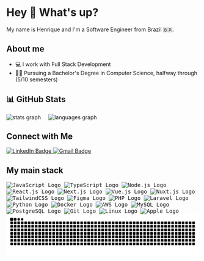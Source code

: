 <h1 align="left">Hey 👋 What's up?</h1>

<p align="left">My name is Henrique and I'm a Software Engineer from Brazil 🇧🇷.</p>

## About me

<ul>
  <li>💻 I work with Full Stack Development</li>
  <li>👨‍🎓 Pursuing a Bachelor's Degree in Computer Science, halfway through (5/10 semesters)</li>
</ul>

## 📊 GitHub Stats

<div align="start">
  <img src="https://github-readme-stats.vercel.app/api?username=henriquevschroeder&hide_title=false&hide_rank=false&show_icons=true&include_all_commits=true&count_private=true&disable_animations=false&theme=rose_pine&locale=en&hide_border=false&order=1" height="150" alt="stats graph" />
  &nbsp;
  &nbsp;
  <img src="https://github-readme-stats.vercel.app/api/top-langs?username=henriquevschroeder&locale=en&hide_title=false&layout=compact&card_width=320&langs_count=6&theme=rose_pine&hide_border=false&order=2" height="150" alt="languages graph"  />
</div>

## Connect with Me

<div>
  <a href="https://www.linkedin.com/in/henrique-valiati-schroeder-66b61a223/" target="_blank" rel="noopener">
    <img src="https://img.shields.io/badge/-Henrique%20Valiati%20Schroeder-blue?style=flat&logo=linkedin&labelColor=blue&link=mailto%3Ahenriquevschdev%40gmail.com" height="25" alt="LinkedIn Badge"  />
  </a>
  
  <a href="mailto:henriquevschdev@gmail.com" target="_blank" rel="noopener">
    <img src="https://img.shields.io/badge/-henriquevschdev%40gmail.com-white?style=flat&logo=gmail&labelColor=white&link=mailto%3Ahenriquevschdev%40gmail.com" height="25" alt="Gmail Badge"  />
  </a>
</div>

<h2 align="left">My main stack</h2>
<div>
  <kbd>
    <img src="https://cdn.jsdelivr.net/gh/devicons/devicon/icons/javascript/javascript-original.svg" height="40" alt="JavaScript Logo"  />
  </kbd>
  <kbd>
    <img src="https://cdn.jsdelivr.net/gh/devicons/devicon/icons/typescript/typescript-original.svg" height="40" alt="TypeScript Logo"  />
  </kbd>
  <kbd>
    <img src="https://cdn.jsdelivr.net/gh/devicons/devicon/icons/nodejs/nodejs-original.svg" height="40" alt="Node.js Logo"  />
  </kbd>
  <kbd>
    <img src="https://cdn.jsdelivr.net/gh/devicons/devicon/icons/react/react-original.svg" height="40" alt="React.js Logo"  />
  </kbd>
  <kbd>
    <img src="https://cdn.jsdelivr.net/gh/devicons/devicon/icons/nextjs/nextjs-original.svg" height="40" alt="Next.js Logo"  />
  </kbd>
  <kbd>
    <img src="https://cdn.jsdelivr.net/gh/devicons/devicon/icons/vuejs/vuejs-original.svg" height="40" alt="Vue.js Logo"  />
  </kbd>
  <kbd>
    <img src="https://cdn.jsdelivr.net/gh/devicons/devicon/icons/nuxtjs/nuxtjs-original.svg" height="40" alt="Nuxt.js Logo"  />
  </kbd>
  <kbd>
    <img src="https://cdn.jsdelivr.net/gh/devicons/devicon/icons/tailwindcss/tailwindcss-original-wordmark.svg" height="40" alt="TailwindCSS Logo"  />
  </kbd>
  <kbd>
    <img src="https://cdn.jsdelivr.net/gh/devicons/devicon/icons/figma/figma-original.svg" height="40" alt="Figma Logo"  />
  </kbd>
  <kbd>
    <img src="https://cdn.jsdelivr.net/gh/devicons/devicon/icons/php/php-original.svg" height="40" alt="PHP Logo"  />
  </kbd>
  <kbd>
    <img src="https://cdn.jsdelivr.net/gh/devicons/devicon@latest/icons/laravel/laravel-original.svg" height="40" alt="Laravel Logo"  />
  </kbd>
  <kbd>
    <img src="https://cdn.jsdelivr.net/gh/devicons/devicon@latest/icons/python/python-original.svg" height="40" alt="Python Logo"  />
  </kbd>
  <kbd>
    <img src="https://cdn.jsdelivr.net/gh/devicons/devicon/icons/docker/docker-original.svg" height="40" alt="Docker Logo"  />
  </kbd>
  <kbd>
    <img src="https://cdn.jsdelivr.net/gh/devicons/devicon@latest/icons/amazonwebservices/amazonwebservices-plain-wordmark.svg" height="40" alt="AWS Logo" />
  </kbd>
  <kbd>
    <img src="https://cdn.jsdelivr.net/gh/devicons/devicon@latest/icons/mysql/mysql-original-wordmark.svg" height="40" alt="MySQL Logo" />
  </kbd>
  <kbd>
    <img src="https://cdn.jsdelivr.net/gh/devicons/devicon@latest/icons/postgresql/postgresql-original-wordmark.svg" height="40" alt="PostgreSQL Logo" />
  </kbd>
  <kbd>
    <img src="https://cdn.jsdelivr.net/gh/devicons/devicon/icons/git/git-original.svg" height="40" alt="Git Logo"  />
  </kbd>
  <kbd>
    <img src="https://cdn.jsdelivr.net/gh/devicons/devicon@latest/icons/linux/linux-original.svg" height="40" alt="Linux Logo"  />
  </kbd>
  <kbd>
    <img src="https://cdn.jsdelivr.net/gh/devicons/devicon@latest/icons/apple/apple-original.svg" height="40" alt="Apple Logo"  />
  </kbd>
</div>

<img src="https://raw.githubusercontent.com/henriquevschroeder/henriquevschroeder/output/snake.svg" alt="Snake animation" />
